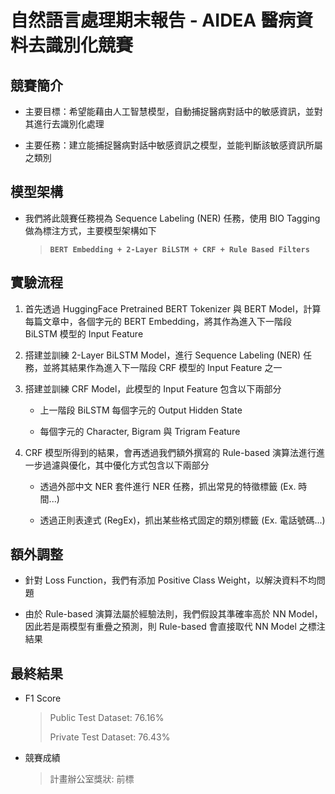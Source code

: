 # 自然語言處理期末報告 - AIDEA 醫病資料去識別化競賽

## 競賽簡介

- 主要目標：希望能藉由人工智慧模型，自動捕捉醫病對話中的敏感資訊，並對其進行去識別化處理

- 主要任務：建立能捕捉醫病對話中敏感資訊之模型，並能判斷該敏感資訊所屬之類別



## 模型架構

- 我們將此競賽任務視為 Sequence Labeling (NER) 任務，使用 BIO Tagging 做為標注方式，主要模型架構如下

    > **```BERT Embedding + 2-Layer BiLSTM + CRF + Rule Based Filters```**



## 實驗流程

1. 首先透過 HuggingFace Pretrained BERT Tokenizer 與 BERT Model，計算每篇文章中，各個字元的 BERT Embedding，將其作為進入下一階段 BiLSTM 模型的 Input Feature

2. 搭建並訓練 2-Layer BiLSTM Model，進行 Sequence Labeling (NER) 任務，並將其結果作為進入下一階段 CRF 模型的 Input Feature 之一

3. 搭建並訓練 CRF Model，此模型的 Input Feature 包含以下兩部分

    - 上一階段 BiLSTM 每個字元的 Output Hidden State
    
    - 每個字元的 Character, Bigram 與 Trigram Feature
    
4. CRF 模型所得到的結果，會再透過我們額外撰寫的 Rule-based 演算法進行進一步過濾與優化，其中優化方式包含以下兩部分

    - 透過外部中文 NER 套件進行 NER 任務，抓出常見的特徵標籤 (Ex. 時間...)
    
    - 透過正則表達式 (RegEx)，抓出某些格式固定的類別標籤 (Ex. 電話號碼...)



## 額外調整

- 針對 Loss Function，我們有添加 Positive Class Weight，以解決資料不均問題

- 由於 Rule-based 演算法屬於經驗法則，我們假設其準確率高於 NN Model，因此若是兩模型有重疊之預測，則 Rule-based 會直接取代 NN Model 之標注結果



## 最終結果

- F1 Score

    > Public Test Dataset: 76.16%
    >
    > Private Test Dataset: 76.43%
    
- 競賽成績

    > 計畫辦公室獎狀: 前標
    
    
